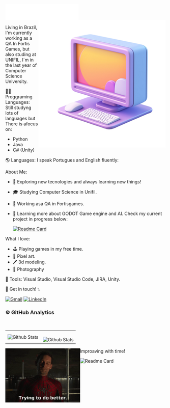 <img src="files\header_en.svg" align="center">

<img src="files\image.png" alt="ilustração de um computador" width="400px" align="right">

<p align="left">
    Living in Brazil, I'm currently working as a QA In Fortis Games, but also studing at UNIFIL, I´m in the last year of Computer Science University.
</p>

<p align="left">
👨‍💻 Proggraming Languages: Still studyng lots of languages but There is afocus on:

- Python
- Java
- C# (Unity)
</p>

<p align="left">
   🌎 Languages: I speak Portugues and English fluently:
</p>

<p align="left">
About Me:

- 🤔 Exploring new tecnologies and always learning new things!
- 🎓 Studying Computer Science in Unifil.
- 💼 Working asa QA in Fortisgames.
- 🌱 Learning more about GODOT Game engine and AI. Check my current project in progress below:

  <a href="https://github.com/diogosabec/Primeiro-Projeto-Godot">
  <img src="https://github-readme-stats.vercel.app/api/pin/?username=diogosabec&repo=Primeiro-Projeto-Godot&show_icons=true&title_color=fff&icon_color=79ff97&text_color=9f9f9f&bg_color=151515" width="300" alt="Readme Card">
  </a>
</p>

<p>
What I love:

- 🕹️ Playing games in my free time.
- 👾 Pixel art.
- 🖊️ 3d modeling.
- 📸 Photography
</p>

<p align="left">
  💼 Tools: Visual Studio, Visual Studio Code, JIRA, Unity.
</p>

<p align="left">
  💌 Get in touch! ⤵️
</p>
<p align="left">
  <a href="#" title="Gmail">
  <img src="https://img.shields.io/badge/-Gmail-FF0000?style=flat-square&labelColor=FF0000&logo=gmail&logoColor=white&link=diogovanzosabec@gmail.com" alt="Gmail"/></a>
  <a href="#" title="LinkedIn">
  <img src="https://img.shields.io/badge/-Linkedin-0e76a8?style=flat-square&logo=Linkedin&logoColor=white&link=https://www.linkedin.com/in/diogo-sabec/" alt="LinkedIn"/></a>
</p>


### ⚙️ GitHub Analytics

<table>
  <tr>
    <td>
      <img
        src="https://github-readme-stats.vercel.app/api/top-langs/?username=diogosabec&theme=tokyonight&hide_border=false&include_all_commits=true&count_private=true&layout=compact"
        alt="Github Stats"
      />
    </td>
    <td>
      <br />
      <img
        src="https://github-readme-streak-stats.herokuapp.com/?user=diogosabec&theme=tokyonight&hide_border=false"
        alt="Github Stats"
      />
    </td>
      <br />
  </tr>
</table>


<img src="files\no-way-home-spider-man-no-way-home.gif" height="170px" align="left" margin='10px'>

<p> Improaving with time! </p>


  <img src="https://github-readme-stats.vercel.app/api?username=diogosabec&theme=tokyonight" width="300" alt="Readme Card">
  </a>

